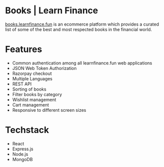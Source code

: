 # Books | Learn Finance

[books.learnfinance.fun](https://books.learnfinance.fun) is an ecommerce platform which provides a curated list of some of the best and most respected books in the financial world.

# Features

- Common authentication among all learnfinance.fun web applications
- JSON Web Token Authorization
- Razorpay checkout
- Multiple Languages
- REST API
- Sorting of books
- Filter books by category
- Wishlist management
- Cart management
- Responsive to different screen sizes

# Techstack

- React
- Express.js
- Node.js
- MongoDB
